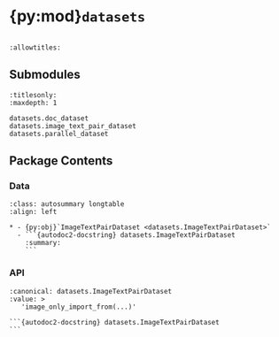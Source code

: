 # {py:mod}`datasets`

```{py:module} datasets
```

```{autodoc2-docstring} datasets
:allowtitles:
```

## Submodules

```{toctree}
:titlesonly:
:maxdepth: 1

datasets.doc_dataset
datasets.image_text_pair_dataset
datasets.parallel_dataset
```

## Package Contents

### Data

````{list-table}
:class: autosummary longtable
:align: left

* - {py:obj}`ImageTextPairDataset <datasets.ImageTextPairDataset>`
  - ```{autodoc2-docstring} datasets.ImageTextPairDataset
    :summary:
    ```
````

### API

````{py:data} ImageTextPairDataset
:canonical: datasets.ImageTextPairDataset
:value: >
   'image_only_import_from(...)'

```{autodoc2-docstring} datasets.ImageTextPairDataset
```

````
